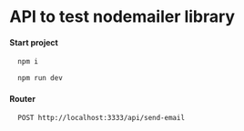 # API to test nodemailer library
#### Start project

```bash
  npm i
```

```bash
  npm run dev
```
#### Router
```
  POST http://localhost:3333/api/send-email
```
